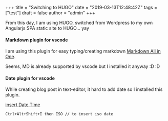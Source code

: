 +++
title = "Switching to HUGO"
date = "2019-03-13T12:48:42Z"
tags = ["test"]
draft = false
author = "admin"
+++

From this day, I am using HUGO, switched from Wordpress to my own Angularjs SPA static site to HUGO... yay

#### Markdown plugin for vscode

I am using this plugin for easy typing/creating markdown
[Markdown All in One](https://github.com/yzhang-gh/vscode-markdown).

Seems, MD is already supported by vscode but I installed it anyway :D :D

#### Date plugin for vscode

While creating blog post in text-editor, it hard to add date so I installed this plugin.

[insert Date Time](https://marketplace.visualstudio.com/items?itemname=jsynowiec.vscode-insertdatestring)

    Ctrl+Alt+Shift+I then ISO // to insert iso date
